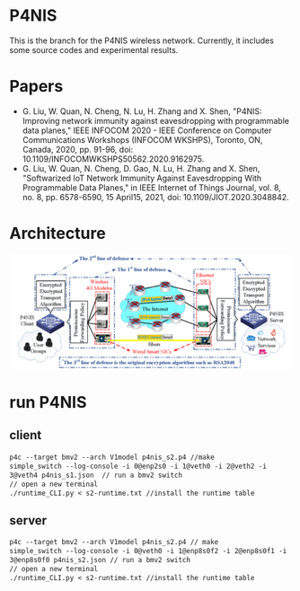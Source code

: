 # P4NIS
This is the branch for the P4NIS wireless network. Currently, it includes some source codes and experimental results.

# Papers
* G. Liu, W. Quan, N. Cheng, N. Lu, H. Zhang and X. Shen, "P4NIS: Improving network immunity against eavesdropping with programmable data planes," IEEE INFOCOM 2020 - IEEE Conference on Computer Communications Workshops (INFOCOM WKSHPS), Toronto, ON, Canada, 2020, pp. 91-96, doi: 10.1109/INFOCOMWKSHPS50562.2020.9162975.
* G. Liu, W. Quan, N. Cheng, D. Gao, N. Lu, H. Zhang and X. Shen,  "Softwarized IoT Network Immunity Against Eavesdropping With Programmable Data Planes," in IEEE Internet of Things Journal, vol. 8, no. 8, pp. 6578-6590, 15 April15, 2021, doi: 10.1109/JIOT.2020.3048842.


# Architecture
![image](https://github.com/KB00100100/P4NIS/blob/master/P4NIS_architecture.png)

# run P4NIS 
## client
```
p4c --target bmv2 --arch V1model p4nis_s2.p4 //make 
simple_switch --log-console -i 0@enp2s0 -i 1@veth0 -i 2@veth2 -i 3@veth4 p4nis_s1.json  // run a bmv2 switch
// open a new terminal
./runtime_CLI.py < s2-runtime.txt //install the runtime table
```
## server
```
p4c --target bmv2 --arch V1model p4nis_s2.p4 // make
simple_switch --log-console -i 0@veth0 -i 1@enp8s0f2 -i 2@enp8s0f1 -i 3@enp8s0f0 p4nis_s2.json // run a bmv2 switch
// open a new terminal
./runtime_CLI.py < s2-runtime.txt //install the runtime table
```

